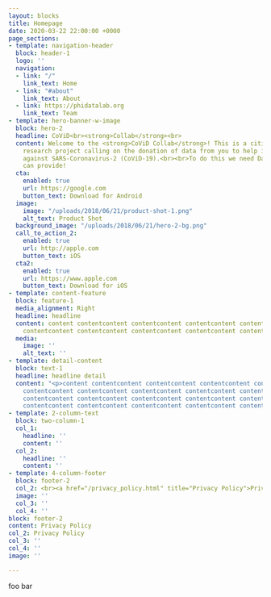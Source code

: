 ```yaml
---
layout: blocks
title: Homepage
date: 2020-03-22 22:00:00 +0000
page_sections:
- template: navigation-header
  block: header-1
  logo: ''
  navigation:
  - link: "/"
    link_text: Home
  - link: "#about"
    link_text: About
  - link: https://phidatalab.org
    link_text: Team
- template: hero-banner-w-image
  block: hero-2
  headline: CoViD<br><strong>Collab</strong><br>
  content: Welcome to the <strong>CoViD Collab</strong>! This is a citizen science
    research project calling on the donation of data from you to help in the fight
    against SARS-Coronavirus-2 (CoViD-19).<br><br>To do this we need Data only you
    can provide!
  cta:
    enabled: true
    url: https://google.com
    button_text: Download for Android
  image:
    image: "/uploads/2018/06/21/product-shot-1.png"
    alt_text: Product Shot
  background_image: "/uploads/2018/06/21/hero-2-bg.png"
  call_to_action_2:
    enabled: true
    url: http://apple.com
    button_text: iOS
  cta2:
    enabled: true
    url: https://www.apple.com
    button_text: Download for iOS
- template: content-feature
  block: feature-1
  media_alignment: Right
  headline: headline
  content: content contentcontent contentcontent contentcontent contentcontent contentcontent
    contentcontent contentcontent contentcontent contentcontent contentcontent content
  media:
    image: ''
    alt_text: ''
- template: detail-content
  block: text-1
  headline: headline detail
  content: "<p>content contentcontent contentcontent contentcontent contentcontent
    contentcontent contentcontent contentcontent contentcontent contentcontent contentcontent
    contentcontent contentcontent contentcontent contentcontent contentcontent contentcontent
    contentcontent contentcontent contentcontent contentcontent contentcontent content</p>"
- template: 2-column-text
  block: two-column-1
  col_1:
    headline: ''
    content: ''
  col_2:
    headline: ''
    content: ''
- template: 4-column-footer
  block: footer-2
  col_2: <br><a href="/privacy_policy.html" title="Privacy Policy">Privacy Policy</a>
  image: ''
  col_3: ''
  col_4: ''
block: footer-2
content: Privacy Policy
col_2: Privacy Policy
col_3: ''
col_4: ''
image: ''

---
```

foo bar